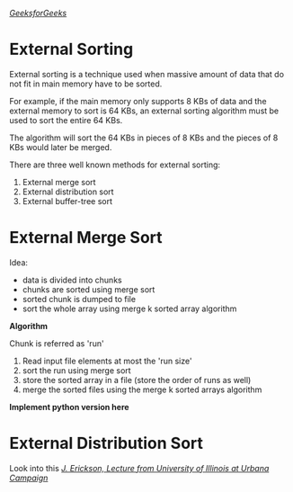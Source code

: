*[GeeksforGeeks](https://www.geeksforgeeks.org/external-sorting/#:~:text=External%20sorting%20is%20required%20when,(usually%20a%20hard%20drive).&text=Then%20sort%20each%20run%20in%20main%20memory%20using%20merge%20sort%20sorting%20algorithm.)*
# External Sorting

External sorting is a technique used when massive amount of data that do not fit in main memory have to be sorted.

For example, if the main memory only supports 8 KBs of data and the external memory to sort is 64 KBs, an external sorting algorithm must be used to sort the entire 64 KBs.

The algorithm will sort the 64 KBs in pieces of 8 KBs and the pieces of 8 KBs would later be merged. 

There are three well known methods for external sorting:
1. External merge sort
2. External distribution sort
3. External buffer-tree sort

# External Merge Sort

Idea:
- data is divided into chunks
- chunks are sorted using merge sort
- sorted chunk is dumped to file
- sort the whole array using merge k sorted array algorithm

**Algorithm**

Chunk is referred as 'run'

1. Read input file elements at most the 'run size'
2. sort the run using merge sort
3. store the sorted array in a file (store the order of runs as well)
4. merge the sorted files using the merge k sorted arrays algorithm

**Implement python version here**

# External Distribution Sort

Look into this *[J. Erickson, Lecture from University of Illinois at Urbana Campaign](https://jeffe.cs.illinois.edu/teaching/473/01-search+sort.pdf)*
